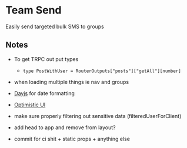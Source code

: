 # Team Send

Easily send targeted bulk SMS to groups

## Notes

- To get TRPC out put types

  - `type PostWithUser = RouterOutputs["posts"]["getAll"][number]`

- when loading multiple things ie nav and groups

- [Dayjs](https://day.js.org/docs/en/display/format) for date formatting

- [Optimistic UI](https://create.t3.gg/en/usage/trpc#optimistic-updates)

- make sure properly filtering out sensitive data (filteredUserForClient)

- add head to app and remove from layout?

- commit for ci shit + static props + anything else
